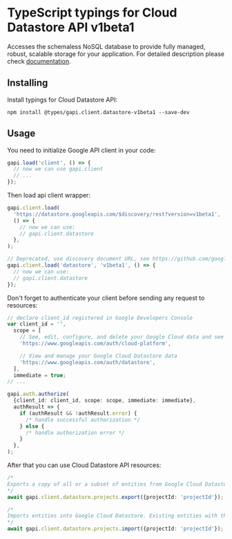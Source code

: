 # TypeScript typings for Cloud Datastore API v1beta1

Accesses the schemaless NoSQL database to provide fully managed, robust, scalable storage for your application.
For detailed description please check [documentation](https://cloud.google.com/datastore/).

## Installing

Install typings for Cloud Datastore API:

```
npm install @types/gapi.client.datastore-v1beta1 --save-dev
```

## Usage

You need to initialize Google API client in your code:

```typescript
gapi.load('client', () => {
  // now we can use gapi.client
  // ...
});
```

Then load api client wrapper:

```typescript
gapi.client.load(
  'https://datastore.googleapis.com/$discovery/rest?version=v1beta1',
  () => {
    // now we can use:
    // gapi.client.datastore
  },
);
```

```typescript
// Deprecated, use discovery document URL, see https://github.com/google/google-api-javascript-client/blob/master/docs/reference.md#----gapiclientloadname----version----callback--
gapi.client.load('datastore', 'v1beta1', () => {
  // now we can use:
  // gapi.client.datastore
});
```

Don't forget to authenticate your client before sending any request to resources:

```typescript
// declare client_id registered in Google Developers Console
var client_id = '',
  scope = [
    // See, edit, configure, and delete your Google Cloud data and see the email address for your Google Account.
    'https://www.googleapis.com/auth/cloud-platform',

    // View and manage your Google Cloud Datastore data
    'https://www.googleapis.com/auth/datastore',
  ],
  immediate = true;
// ...

gapi.auth.authorize(
  {client_id: client_id, scope: scope, immediate: immediate},
  authResult => {
    if (authResult && !authResult.error) {
      /* handle successful authorization */
    } else {
      /* handle authorization error */
    }
  },
);
```

After that you can use Cloud Datastore API resources: <!-- TODO: make this work for multiple namespaces -->

```typescript
/*
Exports a copy of all or a subset of entities from Google Cloud Datastore to another storage system, such as Google Cloud Storage. Recent updates to entities may not be reflected in the export. The export occurs in the background and its progress can be monitored and managed via the Operation resource that is created. The output of an export may only be used once the associated operation is done. If an export operation is cancelled before completion it may leave partial data behind in Google Cloud Storage.
*/
await gapi.client.datastore.projects.export({projectId: 'projectId'});

/*
Imports entities into Google Cloud Datastore. Existing entities with the same key are overwritten. The import occurs in the background and its progress can be monitored and managed via the Operation resource that is created. If an ImportEntities operation is cancelled, it is possible that a subset of the data has already been imported to Cloud Datastore.
*/
await gapi.client.datastore.projects.import({projectId: 'projectId'});
```
